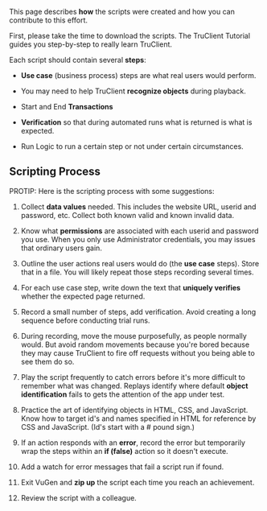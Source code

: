 This page describes **how** the scripts were created and how you can contribute to this effort.

First, please take the time to download the scripts.
The TruClient Tutorial guides you step-by-step to really learn TruClient.

Each script should contain several **steps**:

  * **Use case** (business process) steps are what real users would perform. 
  
  * You may need to help TruClient **recognize objects** during playback.
  
  * Start and End **Transactions**
  
  * **Verification** so that during automated runs what is returned is what is expected.

  * Run Logic to run a certain step or not under certain circumstances.

## <a name="ScriptingProcess"></a> Scripting Process

PROTIP: Here is the scripting process with some suggestions:

1. Collect **data values** needed.
   This includes the website URL, userid and password, etc.
   Collect both known valid and known invalid data.

2. Know what **permissions** are associated with each userid and password you use.
   When you only use Administrator credentials, you may issues that ordinary users gain.

3. Outline the user actions real users would do (the **use case** steps). 
   Store that in a file.
   You will likely repeat those steps recording several times.

4. For each use case step, write down the text that **uniquely verifies** whether the expected page returned.
   
5. Record a small number of steps, add verification. 
   Avoid creating a long sequence before conducting trial runs. 

6. During recording, move the mouse purposefully, as people normally would.
   But avoid random movements because you're bored
   because they may cause TruClient to fire off requests without you being able to see them do so.

7. Play the script frequently to catch errors before it's more difficult to remember what was changed.
   Replays identify where default **object identification** 
   fails to gets the attention of the app under test.

8. Practice the art of identifying objects in HTML, CSS, and JavaScript.
   Know how to target id's and names specified in HTML for reference by CSS and JavaScript.
   (Id's start with a # pound sign.)
   
9. If an action responds with an **error**, record the error but 
  temporarily wrap the steps within an **if (false)** action
   so it doesn't execute.

10. Add a watch for error messages that fail a script run if found.
   
11. Exit VuGen and **zip up** the script each time you reach an achievement.

12. Review the script with a colleague.

